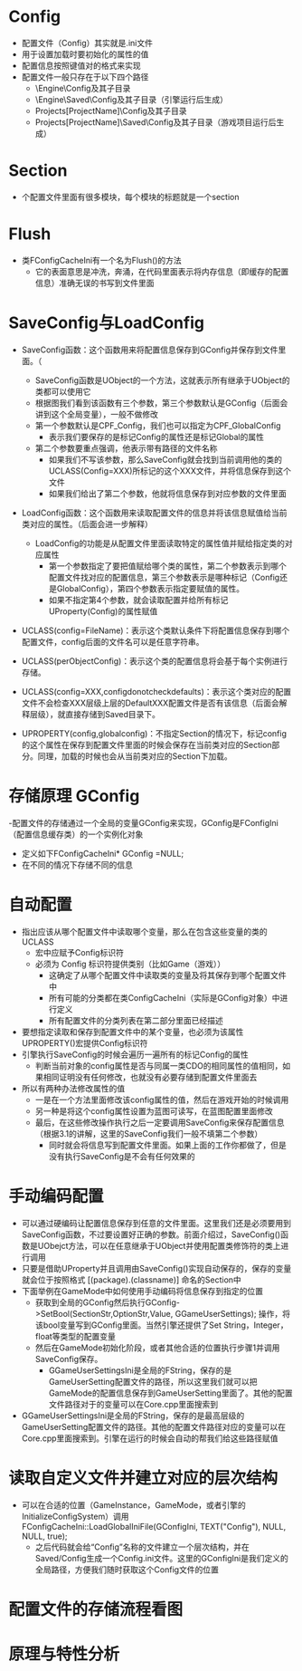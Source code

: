 # Config
- 配置文件（Config）其实就是.ini文件
- 用于设置加载时要初始化的属性的值
- 配置信息按照键值对的格式来实现
- 配置文件一般只存在于以下四个路径
  - \Engine\Config及其子目录
  - \Engine\Saved\Config及其子目录（引擎运行后生成）
  - Projects\[ProjectName]\Config及其子目录
  - Projects\[ProjectName]\Saved\Config及其子目录（游戏项目运行后生成）

# Section
- 个配置文件里面有很多模块，每个模块的标题就是一个section
# Flush
- 类FConfigCacheIni有一个名为Flush()的方法
  - 它的表面意思是冲洗，奔涌，在代码里面表示将内存信息（即缓存的配置信息）准确无误的书写到文件里面
# SaveConfig与LoadConfig
- SaveConfig函数：这个函数用来将配置信息保存到GConfig并保存到文件里面。（
  - SaveConfig函数是UObject的一个方法，这就表示所有继承于UObject的类都可以使用它
  - 根据图我们看到该函数有三个参数，第三个参数默认是GConfig（后面会讲到这个全局变量），一般不做修改
  - 第一个参数默认是CPF_Config，我们也可以指定为CPF_GlobalConfig
    - 表示我们要保存的是标记Config的属性还是标记Global的属性
  - 第二个参数要重点强调，他表示带有路径的文件名称
    - 如果我们不写该参数，那么SaveConfig就会找到当前调用他的类的UCLASS(Config=XXX)所标记的这个XXX文件，并将信息保存到这个文件
    - 如果我们给出了第二个参数，他就将信息保存到对应参数的文件里面
- LoadConfig函数：这个函数用来读取配置文件的信息并将该信息赋值给当前类对应的属性。（后面会进一步解释）
  - LoadConfig的功能是从配置文件里面读取特定的属性值并赋给指定类的对应属性
    - 第一个参数指定了要把值赋给哪个类的属性，第二个参数表示到哪个配置文件找对应的配置信息，第三个参数表示是哪种标记（Config还是GlobalConfig），第四个参数表示指定要赋值的属性。
    - 如果不指定第4个参数，就会读取配置并给所有标记UProperty(Config)的属性赋值

- UCLASS(config=FileName)：表示这个类默认条件下将配置信息保存到哪个配置文件，config后面的文件名可以是任意字符串。
- UCLASS(perObjectConfig)：表示这个类的配置信息将会基于每个实例进行存储。
- UCLASS(config=XXX,configdonotcheckdefaults)：表示这个类对应的配置文件不会检查XXX层级上层的DefaultXXX配置文件是否有该信息（后面会解释层级），就直接存储到Saved目录下。
- UPROPERTY(config,globalconfig)：不指定Section的情况下，标记config的这个属性在保存到配置文件里面的时候会保存在当前类对应的Section部分。同理，加载的时候也会从当前类对应的Section下加载。

# 存储原理 GConfig
-配置文件的存储通过一个全局的变量GConfig来实现，GConfig是FConfigIni（配置信息缓存类）的一个实例化对象
- 定义如下FConfigCacheIni* GConfig =NULL;
- 在不同的情况下存储不同的信息

# 自动配置
- 指出应该从哪个配置文件中读取哪个变量，那么在包含这些变量的类的UCLASS
  - 宏中应赋予Config标识符
  - 必须为 Config 标识符提供类别（比如Game（游戏））
    - 这确定了从哪个配置文件中读取类的变量及将其保存到哪个配置文件中
    - 所有可能的分类都在类ConfigCacheIni（实际是GConfig对象）中进行定义
    - 所有配置文件的分类列表在第二部分里面已经描述
- 要想指定读取和保存到配置文件中的某个变量，也必须为该属性UPROPERTY()宏提供Config标识符
- 引擎执行SaveConfig的时候会遍历一遍所有的标记Config的属性
  - 判断当前对象的config属性是否与同属一类CDO的相同属性的值相同，如果相同证明没有任何修改，也就没有必要存储到配置文件里面去
- 所以有两种办法修改属性的值
  - 一是在一个方法里面修改该config属性的值，然后在游戏开始的时候调用
  - 另一种是将这个config属性设置为蓝图可读写，在蓝图配置里面修改
  - 最后，在这些修改操作执行之后一定要调用SaveConfig来保存配置信息（根据3.1的讲解，这里的SaveConfig我们一般不填第二个参数）
    - 同时就会将信息写到配置文件里面。如果上面的工作你都做了，但是没有执行SaveConfig是不会有任何效果的
# 手动编码配置
- 可以通过硬编码让配置信息保存到任意的文件里面。这里我们还是必须要用到SaveConfig函数，不过要设置好正确的参数。前面介绍过，SaveConfig()函数是UObejct方法，可以在任意继承于UObject并使用配置类修饰符的类上进行调用
- 只要是借助UProperty并且调用由SaveConfig()实现自动保存的，保存的变量就会位于按照格式 [(package).(classname)] 命名的Section中
- 下面举例在GameMode中如何使用手动编码将信息保存到指定的位置
  - 获取到全局的GConfig然后执行GConfig->SetBool(SectionStr,OptionStr,Value, GGameUserSettings); 操作，将该bool变量写到GConfig里面。当然引擎还提供了Set String，Integer，float等类型的配置变量
  - 然后在GameMode初始化阶段，或者其他合适的位置执行步骤1并调用SaveConfig保存。
    - GGameUserSettingsIni是全局的FString，保存的是GameUserSetting配置文件的路径，所以这里我们就可以把GameMode的配置信息保存到GameUserSetting里面了。其他的配置文件路径对于的变量可以在Core.cpp里面搜索到
- GGameUserSettingsIni是全局的FString，保存的是最高层级的GameUserSetting配置文件的路径。其他的配置文件路径对应的变量可以在Core.cpp里面搜索到。引擎在运行的时候会自动的帮我们给这些路径赋值

# 读取自定义文件并建立对应的层次结构
- 可以在合适的位置（GameInstance，GameMode，或者引擎的InitializeConfigSystem）调用FConfigCacheIni::LoadGlobalIniFile(GConfigIni, TEXT("Config"), NULL, NULL, true);
  - 之后代码就会给“Config”名称的文件建立一个层次结构，并在Saved/Config生成一个Config.ini文件。这里的GConfigIni是我们定义的全局路径，方便我们随时获取这个Config文件的位置
# 配置文件的存储流程看图
# 原理与特性分析
